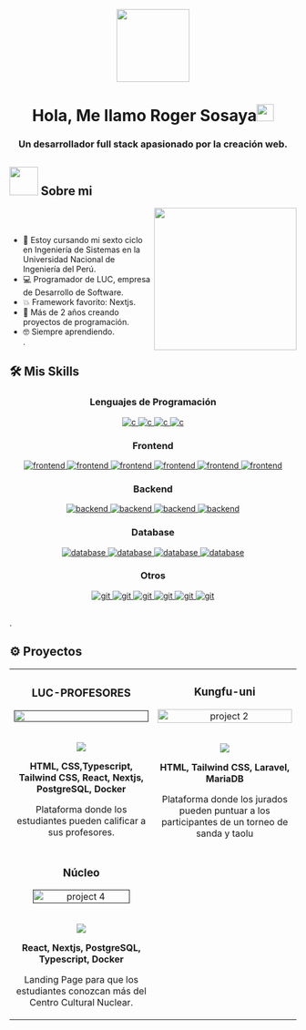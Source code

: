 <p align="center">
  <img style="width:8rem; height:auto" src="https://cdn.dribbble.com/users/1787323/screenshots/10091971/media/d43c019bfeff34be8816481e843ea8c1.png"/>
</p>

<h1 align="center">Hola, Me llamo Roger Sosaya<img width="30px" src="https://raw.githubusercontent.com/iampavangandhi/iampavangandhi/master/gifs/Hi.gif"></h1>
<h3 font-size="20" align="center">Un desarrollador full stack apasionado por la creación web.</h3>

## <picture><img src = "https://github.com/7oSkaaa/7oSkaaa/blob/main/Images/about_me.gif?raw=true" width = 50px></picture> Sobre mi

<picture> <img align="right" src="https://github.com/7oSkaaa/7oSkaaa/blob/main/Images/Right_Side.gif?raw=true" width = 250px></picture>

<br><br>

- :school: Estoy cursando mi sexto ciclo en Ingeniería de Sistemas en la Universidad Nacional de Ingeniería del Perú.
- :computer: Programador de LUC, empresa de Desarrollo de Software.
- :boom: Framework favorito: Nextjs.
- 🌱 Más de 2 años creando proyectos de programación.
- :nerd_face: Siempre aprendiendo.
<br>.








## 🛠️ Mis Skills

<h3 align="center">Lenguajes de Programación</h3>
<p align="center">
  <a href="" target="_blank"> 
    <img src="https://img.shields.io/badge/JavaScript-F7DF1E?style=for-the-badge&logo=javascript&logoColor=black"
      alt="c"/>
  </a>
  <a href="" target="_blank"> 
    <img src="https://img.shields.io/badge/TypeScript-007ACC?style=for-the-badge&logo=typescript&logoColor=white"
      alt="c"/>
  </a>
  <a href="" target="_blank"> 
    <img src="https://img.shields.io/badge/Java-ED8B00?style=for-the-badge&logo=openjdk&logoColor=white"
      alt="c"/>
  </a>
  <a href="" target="_blank"> 
    <img src="https://img.shields.io/badge/PHP-777BB4?style=for-the-badge&logo=php&logoColor=white"
      alt="c"/>
  </a>
</p>

<h3 align="center">Frontend</h3>
<p align="center">
  <a href="" target="_blank"> 
    <img src="https://img.shields.io/badge/HTML5-E34F26?style=for-the-badge&logo=html5&logoColor=white"
      alt="frontend"/> 
  </a>
  <a href="" target="_blank"> 
    <img src="https://img.shields.io/badge/CSS3-1572B6?style=for-the-badge&logo=css3&logoColor=white"
      alt="frontend"/> 
  </a>
  <a href="" target="_blank"> 
    <img src="https://img.shields.io/badge/React-20232A?style=for-the-badge&logo=react&logoColor=61DAFB"
      alt="frontend"/> 
  </a>
  <a href="" target="_blank"> 
    <img src="https://img.shields.io/badge/Next-black?style=for-the-badge&logo=next.js&logoColor=white"
      alt="frontend"/> 
  </a>
  <a href="" target="_blank"> 
    <img src="https://img.shields.io/badge/redux-%23593d88.svg?style=for-the-badge&logo=redux&logoColor=white"
      alt="frontend"/> 
  </a>
  <a href="" target="_blank"> 
    <img src="https://img.shields.io/badge/tailwindcss-%2338B2AC.svg?style=for-the-badge&logo=tailwind-css&logoColor=white"
      alt="frontend"/> 
  </a>
</p>

<h3 align="center">Backend</h3>
<p align="center">
  <a href="" target="_blank"> 
    <img src="https://img.shields.io/badge/node.js-6DA55F?style=for-the-badge&logo=node.js&logoColor=white"
      alt="backend"/> 
  </a>
 <a href="" target="_blank"> 
    <img src="https://img.shields.io/badge/express.js-%23404d59.svg?style=for-the-badge&logo=express&logoColor=%2361DAFB"
      alt="backend"/> 
  </a>
    <a href="" target="_blank"> 
    <img src="https://img.shields.io/badge/laravel-%23FF2D20.svg?style=for-the-badge&logo=laravel&logoColor=white"
      alt="backend"/> 
  </a>
  <a href="" target="_blank"> 
    <img src="https://img.shields.io/badge/Prisma-3982CE?style=for-the-badge&logo=Prisma&logoColor=white"
      alt="backend"/> 
  </a>
 
 
</p>

<h3 align="center">Database</h3>
<p align="center">
  <a href="" target="_blank"> 
    <img src="https://img.shields.io/badge/postgres-%23316192.svg?style=for-the-badge&logo=postgresql&logoColor=white"
      alt="database"/> 
  </a>
  <a href="" target="_blank"> 
    <img src="https://img.shields.io/badge/mysql-4479A1.svg?style=for-the-badge&logo=mysql&logoColor=white"
      alt="database"/> 
  </a>
 <a href="" target="_blank"> 
    <img src="https://img.shields.io/badge/MariaDB-003545?style=for-the-badge&logo=mariadb&logoColor=white"
      alt="database"/> 
  </a>
 <a href="" target="_blank"> 
    <img src="https://img.shields.io/badge/MongoDB-%234ea94b.svg?style=for-the-badge&logo=mongodb&logoColor=white"
      alt="database"/> 
  </a>
</p>





<h3 align="center">Otros</h3>
<p align="center">
  <a href="" target="_blank">
    <img src="https://img.shields.io/badge/git-F05032.svg?style=for-the-badge&logo=git&logoColor=white"
      alt="git"/>
  </a>
  <a href="" target="_blank">
    <img src="https://img.shields.io/badge/github-%23121011.svg?style=for-the-badge&logo=github&logoColor=white"
      alt="git"/>
  </a>
  <a href="" target="_blank">
    <img src="https://img.shields.io/badge/docker-%230db7ed.svg?style=for-the-badge&logo=docker&logoColor=white"
      alt="git"/>
  </a>
  <a href="" target="_blank">
    <img src="https://img.shields.io/badge/Postman-FF6C37?style=for-the-badge&logo=postman&logoColor=white"
      alt="git"/>
  </a>
  <a href="" target="_blank">
    <img src="https://img.shields.io/badge/Notion-%23000000.svg?style=for-the-badge&logo=notion&logoColor=white"
      alt="git"/>
  </a>
  <a href="" target="_blank">
    <img src="https://img.shields.io/badge/vercel-%23000000.svg?style=for-the-badge&logo=vercel&logoColor=white"
      alt="git"/>
  </a>
</p>
<br>.









## ⚙️ Proyectos
<div align="center">
	<table>
		<tr>
			<td width="50%">
				<h3 align="center">LUC-PROFESORES</h3>
				<div align="center">  
					<a href='' >
						<img src="https://luc-uni.vercel.app" height="100%"  />
					</a>
					<br>
					<br>
					<p>
						<a href="https://github.com/Rogersosaya/luc-oficial" target="_blank">
							<img src="https://img.shields.io/badge/Repo-lightgrey?style=for-the-badge&logo=github"/>
						</a> 
					</p>
					<p><strong>HTML, CSS,Typescript, Tailwind CSS, React, Nextjs, PostgreSQL, Docker</strong></p>
          <p>
            Plataforma donde los estudiantes pueden calificar a sus profesores.
					</p>
				</div>
			</td>
			<td width="50%">
				<h3 align="center">Kungfu-uni</h3>
				<div align="center" >  
					<a href='http://imgfz.com/i/FGiQXnx.png' target="_blank">
						<img src="http://imgfz.com/i/FGiQXnx.png" alt="project 2" height="100%" />
					</a>
					<br>
					<br>
					<p>
						<a href="https://github.com/mitp7/We_Town" target="_blank">
							<img src="https://img.shields.io/badge/Repo-lightgrey?style=for-the-badge&logo=github"/>
						</a>
					</p>
					 <p><strong>HTML, Tailwind CSS, Laravel, MariaDB</strong></p>
					<p>Plataforma donde los jurados pueden puntuar a los participantes de un torneo de sanda y taolu</p>
				</div>
        </tr>
	    <tr>
            <td width="50%">
                <h3 align="center">Núcleo</h3>
                <div align="center">  
                    <a href='' target="_blank">
                        <img src="http://imgfz.com/i/5hP7C2I.png" alt="project 4" width="85%" height="40%" />
                    </a>
                    <br>
                    <br>
                    <p>
                        <a href="https://github.com/mitp7/Lidar_Scanning_System" target="_blank">
							<img src="https://img.shields.io/badge/Repo-lightgrey?style=for-the-badge&logo=github"/>
						</a>  	
                    </p>
                    <p><strong>React, Nextjs, PostgreSQL, Typescript, Docker</strong></p>
		    <p>Landing Page para que los estudiantes conozcan más del Centro Cultural Nuclear.</p>
                </div>	
            </td>
        </tr>
	</table>
</div>
<br />



